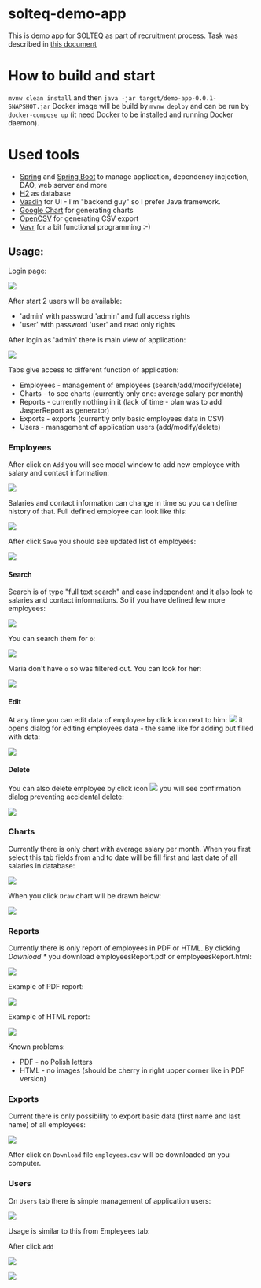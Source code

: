# solteq-demo-app

This is demo app for SOLTEQ as part of recruitment process.
Task was described in [this document](documentation/SolteqAssignment.pdf)


# How to build and start

`mvnw clean install` and then `java -jar target/demo-app-0.0.1-SNAPSHOT.jar`
Docker image will be build by `mvnw deploy` and can be run by `docker-compose up`
(it need Docker to be installed and running Docker daemon).

# Used tools

* [Spring](https://spring.io/) and [Spring Boot](https://start.spring.io) to manage application, dependency incjection, DAO, web server and more
* [H2](http://www.h2database.com/html/main.html) as database 
* [Vaadin](https://vaadin.com) for UI - I'm "backend guy" so I prefer Java framework.
* [Google Chart](https://developers.google.com/chart) for generating charts
* [OpenCSV](http://opencsv.sourceforge.net) for generating CSV export 
* [Vavr](http://www.vavr.io) for a bit functional programming :-) 

## Usage:

Login page:

![](images/login.png)

After start 2 users will be available:
* 'admin' with password 'admin' and full access rights
* 'user' with password 'user' and read only rights

After login as 'admin' there is main view of application:

![](images/employees_tab.png)

Tabs give access to different function of application:
* Employees - management of employees (search/add/modify/delete)
* Charts - to see charts (currently only one: average salary per month)
* Reports - currently nothing in it (lack of time - plan was to add JasperReport as generator)
* Exports - exports (currently only basic employees data in CSV)
* Users - management of application users (add/modify/delete)

### Employees

After click on `Add` you will see modal window to add new employee with salary and contact information:

![](images/add_new_employee.png)

Salaries and contact information can change in time so you can define history of that. Full defined
employee can look like this:

![](images/add_new_employee_before_save.png)

After click `Save` you should see updated list of employees:

![](images/employees_affter_add_new_employee.png)

#### Search

Search is of type "full text search" and case independent and it also look to salaries and contact informations.
So if you have defined few more employees:

![](images/few_more_employees.png)

You can search them for `o`:

![](images/employees_search_by_o.png)

Maria don't have `o` so was filtered out. You can look for her:

![](images/look_for_maria.png)

#### Edit

At any time you can edit data of employee by click icon next to him: ![](images/edit_icon.png) 
it opens dialog for editing employees data - the same like for adding but filled with data:

![](images/add_new_employee_before_save.png)

#### Delete

You can also delete employee by click icon ![](images/delete_icon.png) you will see confirmation dialog
preventing accidental delete:

![](images/are_you_sure_window.png) 

### Charts

Currently there is only chart with average salary per month. When you first select this tab 
fields from and to date will be fill first and last date of all salaries in database:

![](images/charts_first_time.png)

When you click `Draw` chart will be drawn below:

![](images/chart_drown.png)

### Reports

Currently there is only report of employees in PDF or HTML. By clicking _Download *_ you 
download employeesReport.pdf or employeesReport.html:

![](images/reports_tab.png)

Example of PDF report:

![](images/employee_report_pdf.png)

Example of HTML report:

![](images/employee_report_html.png)

Known problems:
* PDF - no Polish letters
* HTML - no images (should be cherry in right upper corner like in PDF version)


### Exports

Current there is only possibility to export basic data (first name and last name) of all employees:

![](images/exports.png)

After click on `Download` file `employees.csv` will be downloaded on you computer.

### Users

On `Users` tab there is simple management of application users:

![](images/users.png)

Usage is similar to this from Empleyees tab:

After click `Add`

![](images/new_user.png)

![](images/users_after_add_new.png)

  